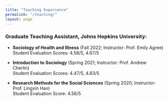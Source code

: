 ```yaml
---
title: "Teaching Experience"
permalink: "/teaching/"
layout: page
---
```


### Graduate Teaching Assistant, Johns Hopkins University:

- **Sociology of Health and Illness** (Fall 2022; Instructor: Prof. Emily Agree)  
   Student Evaluation Scores: 4.58/5, 4.67/5

- **Introduction to Sociology** (Spring 2021; Instructor: Prof. Andrew Cherlin)  
   Student Evaluation Scores: 4.47/5, 4.83/5

- **Research Methods for the Social Sciences** (Spring 2020; Instructor: Prof. Lingxin Hao)  
   Student Evaluation Score: 4.56/5
